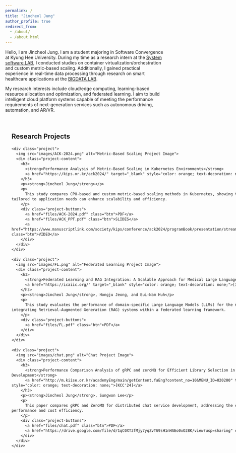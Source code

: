 ```yaml
---
permalink: /
title: "Jincheol Jung"
author_profile: true
redirect_from:
  - /about/
  - /about.html
---
```


Hello, I am Jincheol Jung. I am a student majoring in Software Convergence at Kyung Hee University. During my time as a research intern at the [System software LAB](https://ss.korea.ac.kr/), I conducted studies on container virtualization/orchestration and custom metric-based scaling. Additionally, I gained practical experience in real-time data processing through research on smart healthcare applications at the [BIGDATA LAB](http://allbigdata.khu.ac.kr/).

My research interests include cloud/edge computing, learning-based resource allocation and optimization, and federated learning. I aim to build intelligent cloud platform systems capable of meeting the performance requirements of next-generation services such as autonomous driving, automation, and AR/VR.


<style>
  .container {
    display: flex;
    justify-content: space-between; /* Research Projects와 Sidebar를 양옆으로 배치 */
    max-width: 1400px; /* 전체 컨테이너의 최대 너비 */
    margin: 0 auto; /* 화면 가운데 정렬 */
    padding: 20px;
  }

  .main-content {
    flex: 3; /* Research Projects가 더 넓게 표시되도록 설정 */
    margin-right: 30px; /* Sidebar와의 간격 */
  }

  .project {
    display: flex;
    align-items: flex-start;
    gap: 20px; /* 이미지와 텍스트 사이 간격 */
    margin-bottom: 40px; /* 프로젝트 간 간격 */
  }

  .project img {
    max-width: 250px; /* 이미지 크기 고정 */
    height: auto;
    border-radius: 5px; /* 이미지 모서리를 둥글게 설정 */
  }

  .project-content {
    flex: 1; /* 설명 부분이 남은 공간을 차지 */
    font-size: 16px; /* 텍스트 크기 */
    line-height: 1.6; /* 텍스트 줄 간격 */
  }

  .sidebar {
    flex: 1; /* Sidebar의 비율 */
    max-width: 320px; /* Sidebar의 최대 너비 */
    background-color: #f9f9f9;
    padding: 15px;
    border-radius: 8px;
    box-shadow: 0 4px 6px rgba(0, 0, 0, 0.1);
    position: sticky; /* Sidebar를 화면에 고정 */
    top: 20px; /* 상단에서 거리 */
  }

  .news-item {
    margin-bottom: 15px;
    font-size: 14px;
    line-height: 1.4;
  }
</style>

<div class="container">
  <!-- Main Content: Research Projects -->
  <div class="main-content">
    <h2>Research Projects</h2>

    <div class="project">
      <img src="images/ACK-2024.png" alt="Metric-Based Scaling Project Image">
      <div class="project-content">
        <h3>
          <strong>Performance Analysis of Metric-Based Scaling in Kubernetes Environments</strong>
          <a href="https://kips.or.kr/ack2024/" target="_blank" style="color: orange; text-decoration: none;">[ACK'24]</a>
        </h3>
        <p><strong>Jincheol Jung</strong></p>
        <p>
          This study compares CPU-based and custom metric-based scaling methods in Kubernetes, showing that custom metrics tailored to application needs can enhance scalability and efficiency.
        </p>
        <div class="project-buttons">
          <a href="files/ACK-2024.pdf" class="btn">PDF</a>
          <a href="files/ACK_PPT.pdf" class="btn">SLIDES</a>
          <a href="https://www.manuscriptlink.com/society/kips/conference/ack2024/programBook/presentation/streaming/mv/KIPS_C2024B0377" class="btn">VIDEO</a>
        </div>
      </div>
    </div>

    <div class="project">
      <img src="images/FL.png" alt="Federated Learning Project Image">
      <div class="project-content">
        <h3>
          <strong>Federated Learning and RAG Integration: A Scalable Approach for Medical Large Language Models</strong>
          <a href="https://icaiic.org/" target="_blank" style="color: orange; text-decoration: none;">[ICAIIC'25]</a>
        </h3>
        <p><strong>Jincheol Jung</strong>, Hongju Jeong, and Eui-Nam Huh</p>
        <p>
          This study evaluates the performance of domain-specific Large Language Models (LLMs) for the medical field by integrating Retrieval-Augmented Generation (RAG) systems within a federated learning framework.
        </p>
        <div class="project-buttons">
          <a href="files/FL.pdf" class="btn">PDF</a>
        </div>
      </div>
    </div>

    <div class="project">
      <img src="images/chat.png" alt="Chat Project Image">
      <div class="project-content">
        <h3>
          <strong>Performance Comparison Analysis of gRPC and zeroMQ for Efficient Library Selection in Chat Service Development</strong>
          <a href="http://m.kiise.or.kr/academyEng/main/getContent.faEng?content_no=10&MENU_ID=020200" target="_blank" style="color: orange; text-decoration: none;">[KCC'24]</a>
        </h3>
        <p><strong>Jincheol Jung</strong>, Sungwon Lee</p>
        <p>
          This paper compares gRPC and ZeroMQ for distributed chat service development, addressing the challenge of balancing performance and cost efficiency.
        </p>
        <div class="project-buttons">
          <a href="files/chat.pdf" class="btn">PDF</a>
          <a href="https://drive.google.com/file/d/1qC0XT3fMjy7yqZvTG9sH1nHAEo0xO28K/view?usp=sharing" class="btn">SLIDES</a>
        </div>
      </div>
    </div>
  </div>

  <!-- Sidebar -->
  <div class="sidebar">
    <h2>News</h2>
    <div class="news-item">
      <p><strong> 2025:</strong> ICAIIC'25 paper accepted on Federated Learning and RAG Integration: A Scalable Approach for Medical Large Language Models</p>
    </div>
    <div class="news-item">
      <p><strong>Nov 2024:</strong> Presented Performance Analysis of Metric-Based Scaling at ACK'24 </p>
    </div>
    <div class="news-item">
      <p><strong>June 2024:</strong> Presented gRPC and ZeroMQ Comparison for Chat Services at KIISE'24. </p>
    </div>
    <div class="news-item">
      <p><strong>Dec 2023 - Sep 2024:</strong> Joined the System Software Lab as an intern. Worked on projects related to container orchestration and resource allocation/scaling. </p>
    </div>
    <div class="news-item">
      <p><strong>Dec 2022 - Feb 2023:</strong> Joined the BIGDATA Lab as an intern. Worked on data extraction and analysis using Azure Kinect DK. </p>
    </div>
  </div>
</div>